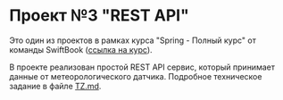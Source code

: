 # Проект №3 "REST API"
Это один из проектов в рамках курса "Spring - Полный курс" от команды SwiftBook 
([ссылка на курс](https://swiftbook.org/courses/438/show_promo)).

В проекте реализован простой REST API сервис, который принимает данные от метеорологического датчика.
Подробное техническое задание в файле [TZ.md](TZ.md).

